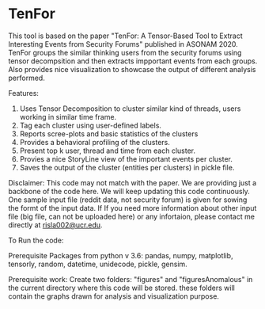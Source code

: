 # TenFor
This tool is based on the paper "TenFor: A Tensor-Based Tool to Extract Interesting Events from Security Forums" published in ASONAM 2020. TenFor groups the similar thinking users from the security forums using tensor decompsition and then extracts impportant events from each groups. Also provides nice visualization to showcase the output of different analysis performed.

Features:
1. Uses Tensor Decomposition to cluster similar kind of threads, users working in similar time frame.
2. Tag each cluster using user-defined labels.
3. Reports scree-plots and basic statistics of the clusters
4. Provides a behavioral profiling of the clusters.
5. Present top k user, thread and time from each cluster.
6. Provies a nice StoryLine  view of the important events per cluster.
7. Saves the output of the cluster (entities per clusters) in pickle file.


Disclaimer: 
This code may not match with the paper. We are providing just a backbone of the code here. We will keep updating this code continuously. One sample input file (reddit data, not security forum) is given for sowing the formt of the input data. If If you need more information about other input file (big file, can not be uploaded here) or any infortaion, please contact me directly at risla002@ucr.edu.


To Run the code:

Prerequisite Packages from python v 3.6:
pandas, numpy, matplotlib, tensorly, random, datetime, unidecode, pickle, gensim.

Prerequisite work:
Create two folders: "figures" and "figuresAnomalous" in the current directory where this code will be stored. these folders will contain the graphs drawn for analysis and visualization purpose.

